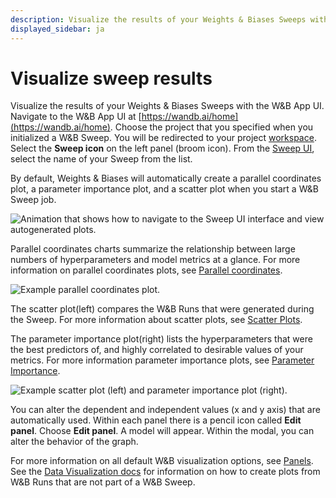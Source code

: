 ```yaml
---
description: Visualize the results of your Weights & Biases Sweeps with the W&B App UI.
displayed_sidebar: ja
---
```


# Visualize sweep results

<head>
  <title>Visualize Results of W&B Sweeps</title>
</head>

Visualize the results of your Weights & Biases Sweeps with the W&B App UI. Navigate to the W&B App UI at [https://wandb.ai/home](https://wandb.ai/home). Choose the project that you specified when you initialized a W&B Sweep. You will be redirected to your project [workspace](https://docs.wandb.ai/ref/app/pages/workspaces). Select the **Sweep icon** on the left panel (broom icon). From the [Sweep UI](./visualize-sweep-results.md), select the name of your Sweep from the list.

By default, Weights & Biases will automatically create a parallel coordinates plot, a parameter importance plot, and a scatter plot when you start a W&B Sweep job.

![Animation that shows how to navigate to the Sweep UI interface and view autogenerated plots.](/images/sweeps/navigation_sweeps_ui.gif)

Parallel coordinates charts summarize the relationship between large numbers of hyperparameters and model metrics at a glance. For more information on parallel coordinates plots, see [Parallel coordinates](../app/features/panels/parallel-coordinates).

![Example parallel coordinates plot.](/images/sweeps/example_parallel_coordiantes_plot.png)

The scatter plot(left) compares the W&B Runs that were generated during the Sweep. For more information about scatter plots, see [Scatter Plots](../app/features/panels/scatter-plot.md).

The parameter importance plot(right) lists the hyperparameters that were the best predictors of, and highly correlated to desirable values of your metrics. For more information parameter importance plots, see [Parameter Importance](../app/features/panels/parameter-importance.md).

![Example scatter plot (left) and parameter importance plot (right).](/images/sweeps/scatter_and_parameter_importance.png)


You can alter the dependent and independent values (x and y axis) that are automatically used. Within each panel there is a pencil icon called **Edit panel**. Choose **Edit panel**. A model will appear. Within the modal, you can alter the behavior of the graph.

For more information on all default W&B visualization options, see [Panels](../app/features/panels/intro.md). See the [Data Visualization docs](https://docs.wandb.ai/guides/data-vis) for information on how to create plots from W&B Runs that are not part of a W&B Sweep.
